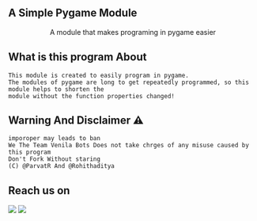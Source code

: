 ##  A Simple Pygame Module

<p align="center">
A module that makes programing in pygame easier
  
## What is this program About 
```
This module is created to easily program in pygame.
The modules of pygame are long to get repeatedly programmed, so this module helps to shorten the 
module without the function properties changed!
```

## Warning And Disclaimer ⚠  
```
imporoper may leads to ban 
We The Team Venila Bots Does not take chrges of any misuse caused by this program
Don't Fork Without staring 
(C) @ParvatR And @Rohithaditya 
```
## Reach us on 
<a href="https://t.me/rohithaditya"><img src="https://img.shields.io/badge/Pm%20Us%20On%20Telegram-Rohithaditya-blue"></a>
<a href="https://t.me/parvat_R"><img src="https://img.shields.io/badge/Pm%20Us%20On%20Telegram-parvat-blue"></a>
